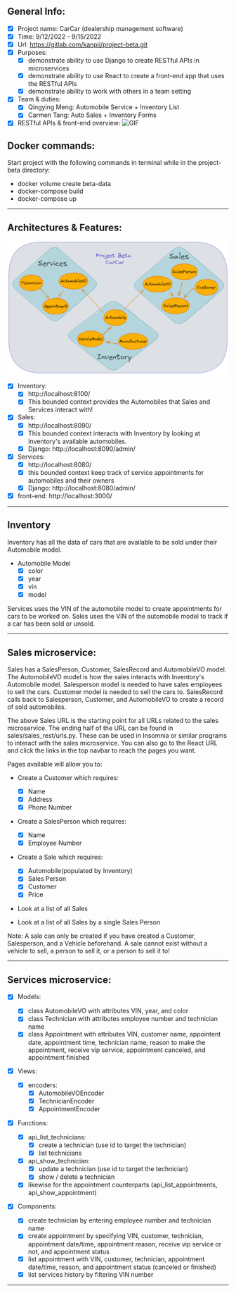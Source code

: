 ## General Info:

- [x] Project name: CarCar (dealership management software)
- [x] Time: 9/12/2022 - 9/15/2022
- [x] Url: https://gitlab.com/kanpii/project-beta.git
- [x] Purposes:
  - [x] demonstrate ability to use Django to create RESTful APIs in microservices
  - [x] demonstrate ability to use React to create a front-end app that uses the RESTful APIs
  - [x] demonstrate ability to work with others in a team setting
- [x] Team & duties:
  - [x] Qingying Meng: Automobile Service + Inventory List
  - [x] Carmen Tang: Auto Sales + Inventory Forms
- [x] RESTful APIs & front-end overview:
      ![GIF](images\LsJazlDzWa.gif)

## Docker commands:

Start project with the following commands in terminal while in the project-beta directory:

- docker volume create beta-data
- docker-compose build
- docker-compose up

---

## Architectures & Features:

![Diagram](/images/projectBetaDiagram.png)

- [x] Inventory:
  - [x] http://localhost:8100/
  - [x] This bounded context provides the Automobiles that Sales and Services interact with!
- [x] Sales:
  - [x] http://localhost:8090/
  - [x] This bounded context interacts with Inventory by looking at Inventory's available automobiles.
  - [x] Django: http://localhost:8090/admin/
- [x] Services:
  - [x] http://localhost:8080/
  - [x] this bounded context keep track of service appointments for automobiles and their owners
  - [x] Django: http://localhost:8080/admin/
- [x] front-end: http://localhost:3000/

---

## Inventory

Inventory has all the data of cars that are available to be sold under their Automobile model.

- Automobile Model
  - [x] color
  - [x] year
  - [x] vin
  - [x] model

Services uses the VIN of the automobile model to create appointments for cars to be worked on.
Sales uses the VIN of the automobile model to track if a car has been sold or unsold.

---

## Sales microservice:

Sales has a SalesPerson, Customer, SalesRecord and AutomobileVO model.
The AutomobileVO model is how the sales interacts with Inventory's Automobile model. Salesperson model is needed to have sales employees to sell the cars.
Customer model is needed to sell the cars to.
SalesRecord calls back to Salesperson, Customer, and AutomobileVO to create a record of sold automobiles.

The above Sales URL is the starting point for all URLs related to the sales microservice. The ending half of the URL can be found in sales/sales_rest/urls.py. These can be used in Insomnia or similar programs to interact with the sales microservice.
You can also go to the React URL and click the links in the top navbar to reach the pages you want.

Pages available will allow you to:

- Create a Customer which requires:

  - [x] Name
  - [x] Address
  - [x] Phone Number

- Create a SalesPerson which requires:

  - [x] Name
  - [x] Employee Number

- Create a Sale which requires:

  - [x] Automobile(populated by Inventory)
  - [x] Sales Person
  - [x] Customer
  - [x] Price

- Look at a list of all Sales
- Look at a list of all Sales by a single Sales Person

Note: A sale can only be created if you have created a Customer, Salesperson, and a Vehicle beforehand. A sale cannot exist without a vehicle to sell, a person to sell it, or a person to sell it to!

---

## Services microservice:

- [x] Models:

  - [x] class AutomobileVO with attributes VIN, year, and color
  - [x] class Technician with attributes employee number and technician name
  - [x] class Appointment with attributes VIN, customer name, appointent date, appointment time, technician name, reason to make the appointment, receive vip service, appointment canceled, and appointment finished

- [x] Views:

  - [x] encoders:
    - [x] AutomobileVOEncoder
    - [x] TechnicianEncoder
    - [x] AppointmentEncoder

- [x] Functions:

  - [x] api_list_technicians:
    - [x] create a technician (use id to target the technician)
    - [x] list technicians
  - [x] api_show_technician:
    - [x] update a technician (use id to target the technician)
    - [x] show / delete a technician
  - [x] likewise for the appointment counterparts (api_list_appointments, api_show_appointment)

- [x] Components:
  - [x] create technician by entering employee number and technician name
  - [x] create appointment by specifying VIN, customer, technician, appointment date/time, appointment reason, receive vip service or not, and appointment status
  - [x] list appointment with VIN, customer, technician, appointment date/time, reason, and appointment status (canceled or finished)
  - [x] list services history by filtering VIN number

---
